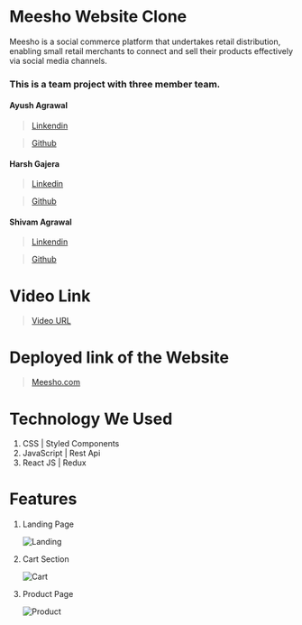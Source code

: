 # Meesho Website Clone

Meesho is a social commerce platform that undertakes retail distribution, enabling small retail merchants to connect and sell their products effectively via social media channels.

### **This is a team project with three member team.**

#### Ayush Agrawal

> [Linkendin](https://www.linkedin.com/in/ayush-agrawal-396353159/)

> [Github](https://github.com/ayush-code-drops)

#### Harsh Gajera

> [Linkedin](https://www.linkedin.com/in/harsh-r-331b84216/)

> [Github](https://github.com/Harsh-R-16)

#### Shivam Agrawal

> [Linkendin](https://www.linkedin.com/in/)

> [Github](https://github.com/Shivamsmw)

# Video Link

> [Video URL](https://drive.google.com/file/d/1cuQnsBNQC-BbOWcZKwXOxwJxXbh_ozLM/view)

# Deployed link of the Website

> [Meesho.com](https://meesho-website-clone.netlify.app/)

# Technology We Used

1. CSS | Styled Components
2. JavaScript | Rest Api
3. React JS | Redux

# Features

1. Landing Page

   ![Landing](https://i.imgur.com/nKDTwTd.png)

2. Cart Section

   ![Cart](https://i.imgur.com/XfrAOt0.png)

3. Product Page

   ![Product](https://i.imgur.com/VlUxeVG.png)
